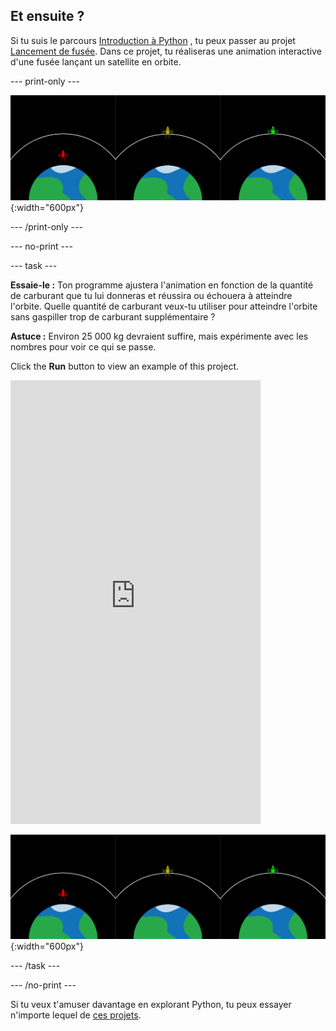 ## Et ensuite ?

Si tu suis le parcours [Introduction à Python](https://projects.raspberrypi.org/en/raspberrypi/python-intro) , tu peux passer au projet [Lancement de fusée](https://projects.raspberrypi.org/en/projects/rocket-launch). Dans ce projet, tu réaliseras une animation interactive d'une fusée lançant un satellite en orbite.

--- print-only ---

![Projet de lancement de fusée.](images/showcase_rocket.png){:width="600px"}

--- /print-only ---

--- no-print ---

--- task ---

**Essaie-le :** Ton programme ajustera l'animation en fonction de la quantité de carburant que tu lui donneras et réussira ou échouera à atteindre l'orbite. Quelle quantité de carburant veux-tu utiliser pour atteindre l'orbite sans gaspiller trop de carburant supplémentaire ?

**Astuce :** Environ 25 000 kg devraient suffire, mais expérimente avec les nombres pour voir ce qui se passe.

Click the **Run** button to view an example of this project.

<iframe src="https://editor.raspberrypi.org/en/embed/viewer/rocket-launch-example" width="400" height="710" frameborder="0" marginwidth="0" marginheight="0" allowfullscreen>
</iframe>

![Projet de lancement de fusée](images/showcase_rocket.png){:width="600px"}

--- /task ---

--- /no-print ---

Si tu veux t'amuser davantage en explorant Python, tu peux essayer n'importe lequel de [ces projets](https://projects.raspberrypi.org/fr-FR/projects?software%5B%5D=python).
